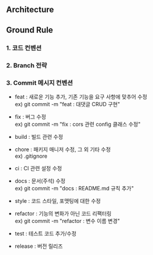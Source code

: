 ## Architecture

## Ground Rule

### 1. 코드 컨벤션

### 2. Branch 전략

### 3. Commit 메시지 컨벤션

- feat : 새로운 기능 추가, 기존 기능을 요구 사항에 맞추어 수정  
  ex) git commit -m "feat : 대댓글 CRUD 구현"

- fix : 버그 수정  
  ex) git commit -m "fix : cors 관련 config 클래스 수정"

- build : 빌드 관련 수정

- chore : 패키지 매니저 수정, 그 외 기타 수정  
  ex) .gitignore

- ci : CI 관련 설정 수정  

- docs : 문서(주석) 수정  
  ex) git commit -m "docs : README.md 규칙 추가"

- style : 코드 스타일, 포맷팅에 대한 수정

- refactor : 기능의 변화가 아닌 코드 리팩터링  
  ex) git commit -m "refactor : 변수 이름 변경"

- test : 테스트 코드 추가/수정  

- release : 버전 릴리즈
